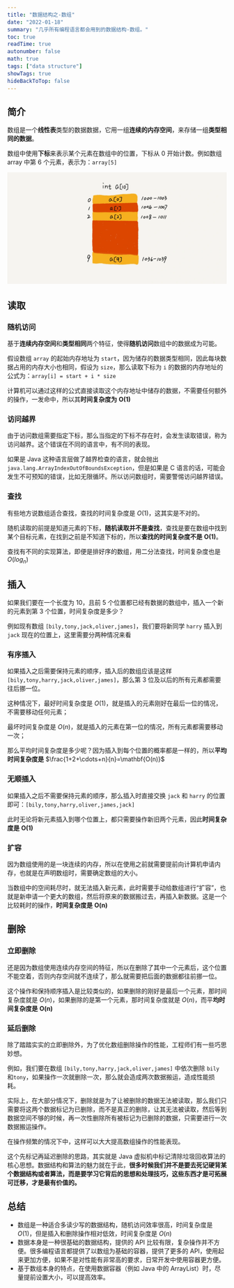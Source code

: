 ```yaml
---
title: "数据结构之-数组"
date: "2022-01-18"
summary: "几乎所有编程语言都会用到的数据结构-数组。"
toc: true
readTime: true
autonumber: false
math: true
tags: ["data structure"]
showTags: true
hideBackToTop: false
---
```


## 简介

数组是一个**线性表**类型的数据数据，它用一组**连续的内存空间**，来存储一组**类型相同的数据**。

数组中使用**下标**来表示某个元素在数组中的位置，下标从 0 开始计数。例如数组 array 中第 6 个元素，表示为：`array[5]`

![图示数组](images/98df8e702b14096e7ee4a5141260cdc4.webp)

## 读取

### 随机访问

基于**连续内存空间**和**类型相同**两个特征，使得**随机访问**数组中的数据成为可能。

假设数组 `array` 的起始内存地址为 `start`，因为储存的数据类型相同，因此每块数据占用的内存大小也相同，假设为 `size`，那么读取下标为 `i` 的数据的内存地址的公式为：`array[i] = start + i * size`

计算机可以通过这样的公式直接读取这个内存地址中储存的数据，不需要任何额外的操作，一发命中，所以其**时间复杂度为** $\mathbf{O(1)}$

### 访问越界

由于访问数组需要指定下标，那么当指定的下标不存在时，会发生读取错误，称为访问越界。这个错误在不同的语言中，有不同的表现。

如果是 Java 这种语言层做了越界检查的语言，就会抛出 `java.lang.ArrayIndexOutOfBoundsException`，但是如果是 C 语言的话，可能会发生不可预知的错误，比如无限循环。所以访问数组时，需要警惕访问越界错误。

### 查找

有些地方说数组适合查找，查找的时间复杂度是 $O(1)$，这其实是不对的。

随机读取的前提是知道元素的下标，**随机读取并不是查找**，查找是要在数组中找到某个目标元素，在找到之前是不知道下标的，所以**查找的时间复杂度不是** $\mathbf{O(1)}$。

查找有不同的实现算法，即便是排好序的数组，用二分法查找，时间复杂度也是 $O(log_n)$

## 插入

如果我们要在一个长度为 10，且前 5 个位置都已经有数据的数组中，插入一个新的元素到第 3 个位置，时间复杂度是多少？

例如现有数组 `[bily,tony,jack,oliver,james]`，我们要将新同学 `harry` 插入到 `jack` 现在的位置上，这里需要分两种情况来看

### 有序插入

如果插入之后需要保持元素的顺序，插入后的数组应该是这样 `[bily,tony,harry,jack,oliver,james]`，那么第 3 位及以后的所有元素都需要往后挪一位。

这种情况下，最好时间复杂度是 $O(1)$，就是插入的元素刚好在最后一位的情况，不需要移动任何元素；

最坏时间复杂度是 $O(n)$，就是插入的元素在第一位的情况，所有元素都需要移动一次；

那么平均时间复杂度是多少呢？因为插入到每个位置的概率都是一样的，所以**平均时间复杂度是** $\frac{1+2+\cdots+n}{n}=\mathbf{O(n)}$

### 无顺插入

如果插入之后不需要保持元素的顺序，那么插入时直接交换 `jack` 和 `harry` 的位置即可：`[bily,tony,harry,oliver,james,jack]`

此时无论将新元素插入到哪个位置上，都只需要操作新旧两个元素，因此**时间复杂度是** $\mathbf{O(1)}$

### 扩容

因为数组使用的是一块连续的内存，所以在使用之前就需要提前向计算机申请内存，也就是在声明数组时，需要确定数组的大小。

当数组中的空间耗尽时，就无法插入新元素，此时需要手动给数组进行“扩容”，也就是新申请一个更大的数组，然后将原来的数据搬过去，再插入新数据。这是一个比较耗时的操作，**时间复杂度是** $\mathbf{O(n)}$

## 删除

### 立即删除

还是因为数组使用连续内存空间的特征，所以在删除了其中一个元素后，这个位置不能空着，否则内存空间就不连续了，那么就需要把后面的数据都往前挪一位。

这个操作和保持顺序插入是比较类似的，如果删除的刚好是最后一个元素，那时间复杂度就是 $O(n)$，如果删除的是第一个元素，那时间复杂度就是 $O(n)$，而平**均时间复杂度是** $\mathbf{O(n)}$

### 延后删除

除了踏踏实实的立即删除外，为了优化数组删除操作的性能，工程师们有一些巧思妙想。

例如，我们要在数组 `[bily,tony,harry,jack,oliver,james]` 中依次删除 `bily` 和`tony`，如果操作一次就删除一次，那么就会造成两次数据搬运，造成性能损耗。

实际上，在大部分情况下，删除就是为了让被删除的数据无法被读取，那么我们只需要将这两个数据标记为已删除，而不是真正的删除，让其无法被读取，然后等到数据空间不够的时候，再一次性删除所有被标记为已删除的数据，只需要进行一次数据搬运操作。

在操作频繁的情况下中，这样可以大大提高数组操作的性能表现。

这个先标记再延迟删除的思路，其实就是 Java 虚拟机中标记清除垃圾回收算法的核心思想。数据结构和算法的魅力就在于此，**很多时候我们并不是要去死记硬背某个数据结构或者算法，而是要学习它背后的思想和处理技巧，这些东西才是可拓展可迁移，才是最有价值的。**

## 总结

- 数组是一种适合多读少写的数据结构，随机访问效率很高，时间复杂度是 $O(1)$，但是插入和删除操作相对低效，时间复杂度是 $O(n)$
- 数据本身是一种很基础的数据结构，提供的 API 比较有限，复杂操作并不方便。很多编程语言都提供了以数组为基础的容器，提供了更多的 API，使用起来更加方便，如果不是对性能有非常高的要求，日常开发中使用容器更方便。
- 基于数组本身的特点，在使用数据容器（例如 Java 中的 ArrayList）时，尽量提前设置大小，可以提高效率。